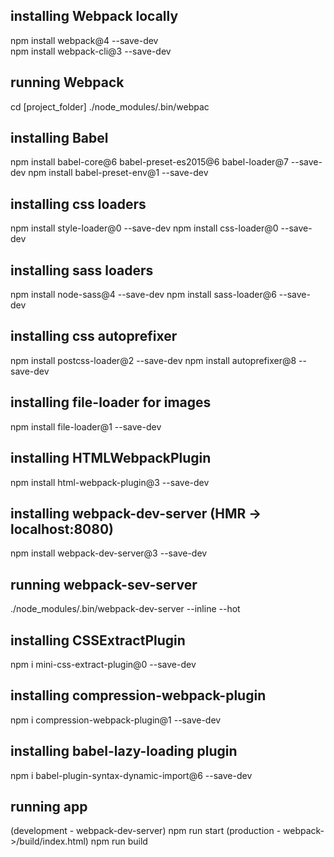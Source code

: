 ## installing Webpack locally
npm install webpack@4 --save-dev<br/>
npm install webpack-cli@3 --save-dev


## running Webpack
cd [project_folder]
./node_modules/.bin/webpac

## installing Babel
npm install babel-core@6 babel-preset-es2015@6 babel-loader@7 --save-dev
npm install babel-preset-env@1 --save-dev

## installing css loaders
npm install style-loader@0 --save-dev
npm install css-loader@0 --save-dev

## installing sass loaders
npm install node-sass@4 --save-dev
npm install sass-loader@6 --save-dev

## installing css autoprefixer
npm install postcss-loader@2 --save-dev
npm install autoprefixer@8 --save-dev

## installing file-loader for images
npm install file-loader@1 --save-dev

## installing HTMLWebpackPlugin
npm install html-webpack-plugin@3 --save-dev

## installing webpack-dev-server (HMR -> localhost:8080)
npm install webpack-dev-server@3 --save-dev

## running webpack-sev-server
./node_modules/.bin/webpack-dev-server --inline --hot

## installing CSSExtractPlugin
npm i mini-css-extract-plugin@0 --save-dev

## installing compression-webpack-plugin
npm i compression-webpack-plugin@1 --save-dev

## installing babel-lazy-loading plugin
npm i babel-plugin-syntax-dynamic-import@6 --save-dev

## running app
(development - webpack-dev-server) npm run start
(production - webpack->/build/index.html) npm run build

